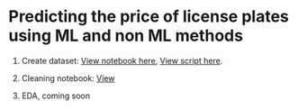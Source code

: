 # Predicting the price of license plates using ML and non ML methods

1. Create dataset: [View notebook here](https://github.com/FardinAhsan146/DXB-Numberplate-Price-Predictor/blob/main/scraping_notebook.ipynb), [View script here](https://github.com/FardinAhsan146/DXB-Numberplate-Price-Predictor/blob/main/scraper.py).

2. Cleaning notebook: [View](https://github.com/FardinAhsan146/DXB-Numberplate-Price-Predictor/blob/main/data_cleaning.ipynb)

3. EDA, coming soon

